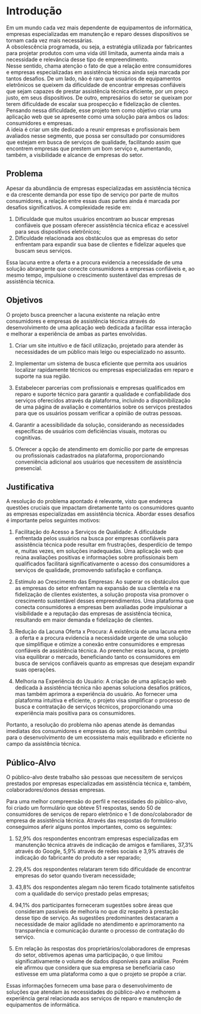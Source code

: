 # Introdução

Em um mundo cada vez mais dependente de equipamentos de informática, empresas especializadas em manutenção e reparo desses dispositivos se tornam cada vez mais necessárias.  
A obsolescência programada, ou seja, a estratégia utilizada por fabricantes para projetar produtos com uma vida útil limitada, aumenta ainda mais a necessidade e relevância desse tipo de empreendimento.  
Nesse sentido, chama atenção o fato de que a relação entre consumidores e empresas especializadas em assistência técnica ainda seja marcada por tantos desafios. De um lado, não é raro que usuários de equipamentos eletrônicos se queixem da dificuldade de encontrar empresas confiáveis que sejam capazes de prestar assistência técnica eficiente, por um preço justo, em seus dispositivos. De outro, empresários do setor se queixam por terem dificuldade de escalar sua prospecção e fidelização de clientes.  
Pensando nessa dificuldade, esse projeto tem como objetivo criar uma aplicação web que se apresente como uma solução para ambos os lados: consumidores e empresas.  
A ideia é criar um site dedicado a reunir empresas e profissionais bem avaliados nesse segmento, que possa ser consultado por consumidores que estejam em busca de serviços de qualidade, facilitando assim que encontrem empresas que prestem um bom serviço e, aumentando, também, a visibilidade e alcance de empresas do setor. 

## Problema

Apesar da abundância de empresas especializadas em assistência técnica e da crescente demanda por esse tipo de serviço por parte de muitos consumidores, a relação entre essas duas partes ainda é marcada por desafios significativos. A complexidade reside em: 
 
1. Dificuldade que muitos usuários encontram ao buscar empresas confiáveis que possam oferecer assistência técnica eficaz e acessível para seus dispositivos eletrônicos;  
2. Dificuldade relacionada aos obstáculos que as empresas do setor enfrentam para expandir sua base de clientes e fidelizar aqueles que buscam seus serviços.  
 
Essa lacuna entre a oferta e a procura evidencia a necessidade de uma solução abrangente que conecte consumidores a empresas confiáveis e, ao mesmo tempo, impulsione o crescimento sustentável das empresas de assistência técnica. 
 

## Objetivos

O projeto busca preencher a lacuna existente na relação entre consumidores e empresas de assistência técnica através do desenvolvimento de uma aplicação web dedicada a facilitar essa interação e melhorar a experiência de ambas as partes envolvidas. 
  
1. Criar um site intuitivo e de fácil utilização, projetado para atender às necessidades de um público mais leigo ou especializado no assunto.

2. Implementar um sistema de busca eficiente que permita aos usuários localizar rapidamente técnicos ou empresas especializadas em reparo e suporte na sua região.

3. Estabelecer parcerias com profissionais e empresas qualificados em reparo e suporte técnico para garantir a qualidade e confiabilidade dos serviços oferecidos através da plataforma, incluindo a disponibilização de uma página de avaliação e comentários sobre os serviços prestados para que os usuários possam verificar a opinião de outras pessoas.

4. Garantir a acessibilidade da solução, considerando as necessidades específicas de usuários com deficiências visuais, motoras ou cognitivas.
   
5. Oferecer a opção de atendimento em domicílio por parte de empresas ou profissionais cadastrados na plataforma, proporcionando conveniência adicional aos usuários que necessitem de assistência presencial.

## Justificativa

A resolução do problema apontado é relevante, visto que endereça questões cruciais que impactam diretamente tanto os consumidores quanto as empresas especializadas em assistência técnica. Abordar esses desafios é importante pelos seguintes motivos: 
  
1. Facilitação do Acesso a Serviços de Qualidade: A dificuldade enfrentada pelos usuários na busca por empresas confiáveis para assistência técnica pode resultar em frustrações, desperdício de tempo e, muitas vezes, em soluções inadequadas. Uma aplicação web que reúna avaliações positivas e informações sobre profissionais bem qualificados facilitará significativamente o acesso dos consumidores a serviços de qualidade, promovendo satisfação e confiança. 

2. Estímulo ao Crescimento das Empresas: Ao superar os obstáculos que as empresas do setor enfrentam na expansão de sua clientela e na fidelização de clientes existentes, a solução proposta visa promover o crescimento sustentável desses empreendimentos. Uma plataforma que conecta consumidores a empresas bem avaliadas pode impulsionar a visibilidade e a reputação das empresas de assistência técnica, resultando em maior demanda e fidelização de clientes.  

3. Redução da Lacuna Oferta x Procura: A existência de uma lacuna entre a oferta e a procura evidencia a necessidade urgente de uma solução que simplifique e otimize a conexão entre consumidores e empresas confiáveis de assistência técnica. Ao preencher essa lacuna, o projeto visa equilibrar o mercado, beneficiando tanto os consumidores em busca de serviços confiáveis quanto as empresas que desejam expandir suas operações.  

4. Melhoria na Experiência do Usuário: A criação de uma aplicação web dedicada à assistência técnica não apenas soluciona desafios práticos, mas também aprimora a experiência do usuário. Ao fornecer uma plataforma intuitiva e eficiente, o projeto visa simplificar o processo de busca e contratação de serviços técnicos, proporcionando uma experiência mais positiva para os consumidores. 

Portanto, a resolução do problema não apenas atende às demandas imediatas dos consumidores e empresas do setor, mas também contribui para o desenvolvimento de um ecossistema mais equilibrado e eficiente no campo da assistência técnica. 

## Público-Alvo

O público-alvo deste trabalho são pessoas que necessitem de serviços prestados por empresas especializadas em assistência técnica e, também, colaboradores/donos dessas empresas. 

Para uma melhor compreensão do perfil e necessidades do público-alvo, foi criado um formulário que obteve 51 respostas, sendo 50 de consumidores de serviços de reparo eletrônico e 1 de dono/colaborador de empresa de assistência técnica. Através das respostas do formulário conseguimos aferir alguns pontos importantes, como os seguintes:

1.	52,9% dos respondentes encontram empresas especializadas em manutenção técnica através de indicação de amigos e familiares, 37,3% através do Google, 5,9% através de redes sociais e 3,9% através de indicação do fabricante do produto a ser reparado;

2.	29,4% dos respondentes relataram terem tido dificuldade de encontrar empresas do setor quando tiveram necessidade;

3.	43,8% dos respondentes alegam não terem ficado totalmente satisfeitos com a qualidade do serviço prestado pelas empresas;
   
4.	94,1% dos participantes forneceram sugestões sobre áreas que consideram passíveis de melhoria no que diz respeito à prestação desse tipo de serviço. As sugestões predominantes destacaram a necessidade de maior agilidade no atendimento e aprimoramento na transparência e comunicação durante o processo de contratação do serviço.
   
5.	Em relação às respostas dos proprietários/colaboradores de empresas do setor, obtivemos apenas uma participação, o que limitou significativamente o volume de dados disponíveis para análise. Porém ele afirmou que considera que sua empresa se beneficiaria caso estivesse em uma plataforma como a que o projeto se propõe a criar. 

Essas informações fornecem uma base para o desenvolvimento de soluções que atendam às necessidades do público-alvo e melhorem a experiência geral relacionada aos serviços de reparo e manutenção de equipamentos de informática.
